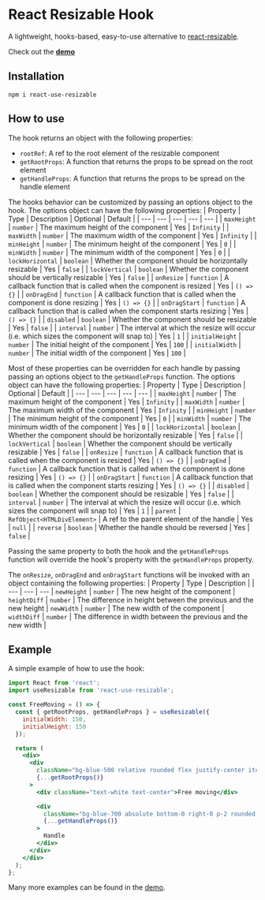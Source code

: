 # React Resizable Hook

A lightweight, hooks-based, easy-to-use alternative to [react-resizable](https://www.npmjs.com/package/react-resizable).

Check out the **[demo](https://mikkelwestermann.github.io/react-use-resizable/)**

## Installation

```
npm i react-use-resizable
```

## How to use

The hook returns an object with the following properties:
- `rootRef`: A ref to the root element of the resizable component
- `getRootProps`: A function that returns the props to be spread on the root element
- `getHandleProps`: A function that returns the props to be spread on the handle element


The hooks behavior can be customized by passing an options object to the hook. The options object can have the following properties:
| Property | Type | Description | Optional | Default |
| --- | --- | --- | --- | --- |
| `maxHeight` | `number` | The maximum height of the component | Yes | `Infinity` |
| `maxWidth` | `number` | The maximum width of the component | Yes | `Infinity` |
| `minHeight` | `number` | The minimum height of the component | Yes | `0` |
| `minWidth` | `number` | The minimum width of the component | Yes | `0` |
| `lockHorizontal` | `boolean` | Whether the component should be horizontally resizable | Yes | `false` |
| `lockVertical` | `boolean` | Whether the component should be vertically resizable | Yes | `false` |
| `onResize` | `function` | A callback function that is called when the component is resized | Yes | `() => {}` |
| `onDragEnd` | `function` | A callback function that is called when the component is done resizing | Yes | `() => {}` |
| `onDragStart` | `function` | A callback function that is called when the component starts resizing | Yes | `() => {}` |
| `disabled` | `boolean` | Whether the component should be resizable | Yes | `false` |
| `interval` | `number` | The interval at which the resize will occur (i.e. which sizes the component will snap to) | Yes | `1` |
| `initialHeight` | `number` | The initial height of the component | Yes | `100` |
| `initialWidth` | `number` | The initial width of the component | Yes | `100` |

Most of these properties can be overridden for each handle by passing passing an options object to the `getHandleProps` function. The options object can have the following properties:
| Property | Type | Description | Optional | Default |
| --- | --- | --- | --- | --- |
| `maxHeight` | `number` | The maximum height of the component | Yes | `Infinity` |
| `maxWidth` | `number` | The maximum width of the component | Yes | `Infinity` |
| `minHeight` | `number` | The minimum height of the component | Yes | `0` |
| `minWidth` | `number` | The minimum width of the component | Yes | `0` |
| `lockHorizontal` | `boolean` | Whether the component should be horizontally resizable | Yes | `false` |
| `lockVertical` | `boolean` | Whether the component should be vertically resizable | Yes | `false` |
| `onResize` | `function` | A callback function that is called when the component is resized | Yes | `() => {}` |
| `onDragEnd` | `function` | A callback function that is called when the component is done resizing | Yes | `() => {}` |
| `onDragStart` | `function` | A callback function that is called when the component starts resizing | Yes | `() => {}` |
| `disabled` | `boolean` | Whether the component should be resizable | Yes | `false` |
| `interval` | `number` | The interval at which the resize will occur (i.e. which sizes the component will snap to) | Yes | `1` |
| `parent` | `RefObject<HTMLDivElement>` | A ref to the parent element of the handle | Yes | `null` |
| `reverse` | `boolean` | Whether the handle should be reversed | Yes | `false` |

Passing the same property to both the hook and the `getHandleProps` function will override the hook's property with the `getHandleProps` property.

The `onResize`, `onDragEnd` and `onDragStart` functions will be invoked with an object containing the following properties:
| Property | Type | Description |
| --- | --- | --- |
`newHeight` | `number` | The new height of the component |
`heightDiff` | `number` | The difference in height between the previous and the new height |
`newWidth` | `number` | The new width of the component |
`widthDiff` | `number` | The difference in width between the previous and the new width |


## Example

A simple example of how to use the hook:

```jsx
import React from 'react';
import useResizable from 'react-use-resizable';

const FreeMoving = () => {
  const { getRootProps, getHandleProps } = useResizable({
    initialWidth: 150,
    initialHeight: 150
  });

  return (
    <div>
      <div
        className="bg-blue-500 relative rounded flex justify-center items-center"
        {...getRootProps()}
      >
        <div className="text-white text-center">Free moving</div>

        <div
          className="bg-blue-700 absolute bottom-0 right-0 p-2 rounded-tl-lg rounded-br text-white"
          {...getHandleProps()}
        >
          Handle
        </div>
      </div>
    </div>
  );
};
```

Many more examples can be found in the [demo](https://mikkelwestermann.github.io/react-use-resizable/).